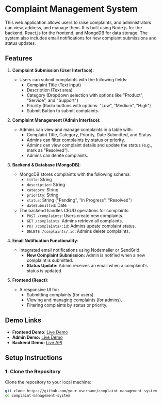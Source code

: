# Complaint Management System

This web application allows users to raise complaints, and administrators can view, address, and manage them. It is built using Node.js for the backend, React.js for the frontend, and MongoDB for data storage. The system also includes email notifications for new complaint submissions and status updates.

## Features

1. **Complaint Submission (User Interface)**:
   - Users can submit complaints with the following fields:
     - Complaint Title (Text input)
     - Description (Text area)
     - Category (Dropdown selection with options like "Product", "Service", and "Support")
     - Priority (Radio buttons with options: "Low", "Medium", "High")
     - Submit Button to submit complaints.

2. **Complaint Management (Admin Interface)**:
   - Admins can view and manage complaints in a table with:
     - Complaint Title, Category, Priority, Date Submitted, and Status.
     - Admins can filter complaints by status or priority.
     - Admins can view complaint details and update the status (e.g., mark as "Resolved").
     - Admins can delete complaints.

3. **Backend & Database (MongoDB)**:
   - MongoDB stores complaints with the following schema:
     - `title`: String
     - `description`: String
     - `category`: String
     - `priority`: String
     - `status`: String ("Pending", "In Progress", "Resolved")
     - `dateSubmitted`: Date
   - The backend handles CRUD operations for complaints:
     - `POST /complaints`: Users create new complaints.
     - `GET /complaints`: Admins retrieve all complaints.
     - `PUT /complaints/:id`: Admins update complaint status.
     - `DELETE /complaints/:id`: Admins delete complaints.

4. **Email Notification Functionality**:
   - Integrated email notifications using Nodemailer or SendGrid:
     - **New Complaint Submission:** Admin is notified when a new complaint is submitted.
     - **Status Update:** Admin receives an email when a complaint's status is updated.

5. **Frontend (React)**:
   - A responsive UI for:
     - Submitting complaints (for users).
     - Viewing and managing complaints (for admins).
     - Filtering complaints by status or priority.

## Demo Links

- **Frontend Demo:** [Live Demo](https://resolve-hub-frontend.vercel.app/)
- **Admin Demo:** [Live Demo](https://resolve-hub-admin.vercel.app/)
- **Backend Demo:** [Live API](https://resolve-hub-backend.vercel.app/)


## Setup Instructions

### 1. Clone the Repository

Clone the repository to your local machine:

```bash
git clone https://github.com/your-username/complaint-management-system.git
cd complaint-management-system
